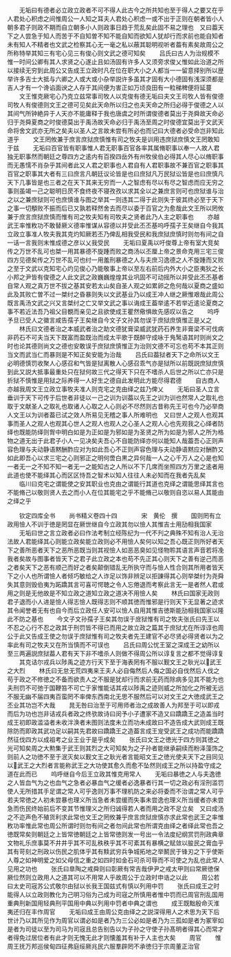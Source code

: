 <!-- { "loadSidebar": true } -->
　　无垢曰有德者必立政立政者不可不得人此古今之所共知也至于得人之要又在乎人君处心积虑之间惟周公一人知之耳夫人君处心积虑一或不出于正则在朝者皆小人朝多君子则政不期而自立朝多小人则政事日趋于荒乱矣此固不易之理也　又曰葢天下之人尝急于知人而苦于不自知曽不知不能自知而欲知人犹却行而求前也能自知者未有知人不精者也文武之检察其心无一毫之私以蔽其聪明视听者葢有素矣故周公之所称特举其知三有宅心见三有俊心则文武之德可知矣
　　吕氏曰古人为治规模不惟一时间公卿有其人求贤之心遂止且如汤固有许多人又须旁求俊乂惟如此治道之所以接续无穷到此周公又告成王立政时凡在位在职大小之人都当一一留意择别所以歴举许多吉士大抵与六卿之人或大或小杂举説许多虽其才固有大小德固有浅深须都是吉人才有一个谗谄面谀之人存于其间便为害正如万顷良田有一粒稊稗便将延蔓
　　文王惟克厥宅心乃克立兹常事司牧人以克俊有德无垢曰夫文王司牧人皆有俊德司牧人有俊德则文王之德可见矣此天命所以归之也夫天命之所归必得于俊德之人以其间气所钟絶异于人天亦不能庸释于我也唐虞之时所谓俊德者莫出于尧舜故天命必归于尧舜夏商之时俊德莫出于禹汤故天命必归于禹汤至周之时俊德宜莫出于文武天命将舍文武亦无所之矣夫以圣人之言故未尝有所必也而记曰大德者必受命岂非知此道乎
　　文王罔攸兼于庶言庶狱庶慎惟有司之牧夫是训用违庶狱庶慎文王罔敢知于兹
　　无垢曰百官皆有职事惟人君无职事百官各率其属脩职事以奉一人故人君独无职事然而朝廷之尊四方之逺内有百揆四岳外有州牧侯伯必得其人尽心以脩职事而无愚懦不肖杂乎其间者此又人君之职事也人君自有人君职事故不兼百官之职事其百官之职事其大者有三曰庶言凡朝廷议论皆是也曰庶狱凡万民狱讼皆是也曰庶慎凡天下几事皆是也三者之在天下其来无穷而一人之智虑有尽以有尽之智虑而应无穷之事则虽竭一己之聪明日昃不食终夜不寝孜孜以求其全以之兼庶言则可也庶狱谁与治之以之兼庶狱则可也庶慎谁与图之举其一则违其二得于此则失于彼其终必至于天下之事一切頺败不振而后已又孰若释然舍去而尽以委于百官之为愈哉此文王所以罔攸兼于庶言庶狱庶慎而惟有司之牧夫知有司牧夫之贤者此乃人主之职事也
　　亦越武王率惟敉功不敢替厥义德率惟谋从容德以并受此丕丕基呜呼孺子王矣继自今我其立政立事准人牧夫我其克灼知厥若丕乃俾乱相我受民和我庶狱庶慎时则勿有间之自一话一言我则末惟成德之彦以乂我受民
　　无垢曰夏禹以吁俊尊上帝有室大竞矣传之万世不乱可也桀一用其暴德不旋踵而败之商汤以丕厘上帝之景命克用三宅三俊四方见德矣传之万世不乱可也纣一用羞刑暴德之人与夫庶习逸德之人不旋踵而又败之至于文武以克知宅心灼见俊心乃能敬事上帝以至左右前后内外大小之臣夷狄之长小邦之尹皆有俊德之人此文武之政巍巍煌煌其业巩固不可动摇所以并受此丕丕基者自常人观之真万世不拔之基其安若太山矣自圣人观之如累卵之危何哉以夏商之盛如此及其败亡曽不过一桀纣之昏暴则失以文武基业乃以成王冲人继之厥惟艰哉此周公既言禹汤文武之兴又言桀纣之亡又举文武之事以诲成王葢举逺不若举近逺论夏商之事不若近法吾乃祖父目覩而亲见之且欲使成王瞿然儆惧故先感叹以告之
　　呜呼予旦已受人之徽言咸告孺子王矣继自今文子文孙其勿误于庶狱庶慎惟正是乂之
　　林氏曰文德者治之本威武者治之助文德犹膏梁威武犹药石养生非膏梁不可伐病非药石不可夫当天下既富而盈既治而成太平歌于既醉守成咏于鳬鹥语其时则尚文之时也论其德则尚文之德也安敢误于庶狱庶慎惟正为治则文德不可忘也苟不本其正则当文而武当仁而暴则是不知正矣安能为治哉
　　吕氏曰葢狱者天下之命所以文王必明德慎罚收聚人心感召和气皆是狱离散人心感召乖气亦是狱所以前既説庶狱庶慎到此又説大抵事最重处只在狱何故三代之得天下只在不嗜杀人后世之所以亡亦只是折狱不慎惟是用狱之际养得一人好生之德自此发明此方能尽得君德
　　自古商人亦越我周文王立政立事牧夫准人则克宅之克由绎之兹乃俾乂
　　无垢曰圣人立言垂训于天下可传于后世者非徒以一己之训为训葢以先王之训为训也然常人之取礼也取于文献圣人之取礼也取诸人心取之人心则必不尽然则古昔称先王可也今乃必举商人文王以为训者葢已试之效人所易见无稽之事人所难明也　又曰世人之观人也观其事而圣人之观人也观其心世人之观人也观人之心圣人之观人心也先观我之心绎者防绎也既能防绎则胷中明白如是为正如是为邪如是为圣贤之所为如是为邪人之所为格物之道无出于此君子小人一见决矣夫吾心不自能防绎亦何以能知人哉葢吾心正则声容色理与夫动静语黙酬酢应对为如此吾心不正则声容色理与夫动静语黙应对酬酢又如此即吾心以求三宅之心则邪正之明何啻白黒之异何哉一人之心千万人之心是也知一者无一之不知不知一者无一之能知古之人所以不下几席而坐照四方万里之逺者用此道也使不能绎其心而区区恃吾之智术以知人往往人未必知而在我者先乱矣
　　临川曰克宅之谓能使之安其职业也克由之谓能行其道也克绎之谓能思绎其言也不能脩己以敬则贤人去之而小人在位其能宅之乎不能脩己以敬则自恣以易人其能由之绎之乎












　　钦定四库全书
　　尚书精义卷四十四　　　　宋　黄伦　撰
　　国则罔有立政用憸人不训于徳是罔显在厥世继自今立政其勿以憸人其惟吉士用劢相我国家
　　无垢曰世之言立政者必曰作法考制立经陈纪为一代不刋之典殊不知有治人无治法故人君能绎其心则能立政矣能立政则必不用憸人矣何以知之吾心既正则所好者天下之善所恶者天下之恶所恶既当则其视憸人如恶恶臭如见怪物聆其语言声音若将凂我者矣故与图事者皆天下之君子此立政之本也苟不先正其心则天下之善有逆己而恶之者矣天下之恶有顺己而好之者矣颠倒错乱无所执守而与憸人性合则其所用者皆天下之小人也所谓憸人者倾巧敏给之人诈足以饰非辨足以拒諌得其心则举桀纣为尧舜失其意则毁伯夷为跖蹻其言可喜可愕聴之令人忘倦退而考察此言无一是者然人君或用之则是无他故是不知立政之道知立政之道决不用憸人矣
　　林氏曰国家无政则君子退而小人进是憸人得志憸人既得志则不顺其徳而惟邪是行则天下无显著之迹求其令闻誉者无有也自今而后立政任人安可以憸人自用其惟吉徳斯能劢相我国家以隆此不防之基也
　　今文子文孙孺子王矣其勿误于庻狱惟有司之牧夫张氏曰先王以不忍之心行不忍之政其于刑罚皆不得已而用之故立政之篇其于庶狱尤在所谆谆也周公于此又告成王使之勿误于庶狱惟有司之牧夫者先王建官不必尽贤必得贤者以为之率此有司之牧夫又在所当慎而不可误也
　　吕氏曰周公忧王室之深成王之幼所以至三两遍説庶狱葢人君有天下非不嗜杀人则做不得周公所以谆复言之都不觉得谆复
　　其克诘尔戎兵以陟禹之迹方行天下至于海表罔有不服以觐文王之耿光以武王之大烈
　　林氏曰无怠无荒四夷来王夫人必自侮然后人侮之国必自伐然后人伐之苟于政之不修徳之不备而欲责人之不服是犹却行而求前无药而除病多见其不能为也夫刑罚不可弛于国鞭笞不可亡于家惟能诘其戎以陟禹之迹则威之所加化之所被无远不服无幽不届四夷百蛮罔不率俾东西南北无思不服然后可以对文王之大徳成武王之丕业其功岂不大哉
　　晁无咎曰治至于可用师者治之成故善人为邦至于可以即戎而后为功也岂非诘戎兵者政之终欤故诗曰闵予小子遭家不造又曰蹻蹻王之造盖当时成王初即政滥溢者未收泮涣者未图则法度未立而功未成故曰不造告成大武则成王既除防而即政其武功足以嗣其先君故曰蹻蹻王之造葢言成王宠受武王之成功而能蹻蹻然征伐四方以成祖考之业王业于是乎成矣
　　张氏曰文王之徳光于四方则其徳之光可知矣周之大勲集于武王则其烈之大可知矣为之子孙者能继承嗣续而粉泽藻饰之则前人之功徳不至于泯灭矣以觐文王之耿光者言能昭文王之徳光使夫天下之目同见以武王之大烈者言能称武王之大功使其愈久而愈不坠然则成王之所以持盈守成之道在此而已
　　呜呼继自今后王立政其惟克用常人
　　无垢曰暴徳之人与夫逸徳之人皆血气为之也血气之急者必暴血气之缓者必逸暴者行其一切之政必有淫刑滥罚使人无所措其手足谓之常人可乎逸则万事不理机防之来必将委而不治谓之常人可乎若夫常徳之人初未尝暴也理义所当急者未尝缓而失事未尝逸也理义所当缓者亦未尝急而伤民终始前后不变其节惟理义之所归诚得若人者而用之政不足立矣　又曰成汤之不迩声色不殖货利求此常也文王之罔攸兼乎庶言庶狱庻慎亦求此常也武王之率惟敉功率惟此常也周公所谓时则勿有间之者勿间此常也所谓克由绎之者绎此常也吾之徳既常矣则朝廷之上皆常徳朝廷之上皆常徳则发一号出一令法度纪纲赏罚刑政典章文物礼乐庶事莫不井井乎其不可乱秩秩乎其不可紊其有暴横之赋敛以朘民之膏血乎其有苛刻之刑政以伤民之肌体乎其有黩武穷兵争城拓地之举鬭民于锋刃之下乎使斯人尊之如神明爱之如父母信之重之如四时如金石可杀可辱而不可使之为乱也此常人见用之功也
　　张氏曰臯陶之戒舜则曰彰厥有常吉哉伊尹之戒太甲则曰常厥徳保厥位然则立政用人之道其可以不用常人乎故周公于立政时申诰之以此
　　周公若曰太史司宼苏公式敬尔由狱以长我王国兹式有慎以列用中罚
　　张氏曰成王之时能得人以立政则教化为己明习俗为己成为司宼之所慎用者惟中罚而已周官刑乱国用重典刑新国用轻典刑平国用中典以列用中罚者中典之谓也
　　成王既黜殷命灭淮夷还归在丰作周官
　　无垢曰成王由周公克由绎之之説深得用人之术思为天下后世计乃以其所见作为周官以谓必如是者乃为三公必如是者乃为三孤如是者为冢宰如是者为司徒以至为司马为司宼且总告别告以为子孙之守使子孙髙明者得其心而常才者得免过居位者有此才则无愧无此才则懐羞其有补于人主也大矣
　　周官
　　惟周王抚万邦巡侯甸四征弗庭绥厥兆民六服羣辟罔不承徳归于宗周董正治官
